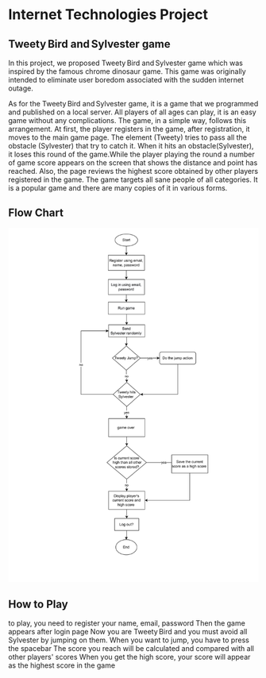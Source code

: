 # Internet Technologies Project 

 ## Tweety Bird and Sylvester game

In this project, we proposed Tweety Bird and Sylvester game which was inspired by the famous chrome dinosaur game. This game was originally intended to eliminate user boredom associated with the sudden internet outage. 

 As for the Tweety Bird and Sylvester game, it is a game that we programmed and published on a local server. All players of all ages can play, it is an easy game without any complications. The game, in a simple way, follows this arrangement. At first, the player registers in the game, after registration, it moves to the main game page. The element (Tweety) tries to pass all the obstacle (Sylvester) that try to catch it. When it hits an obstacle(Sylvester), it loses this round of the game.While the player playing the round a number of game score appears on the screen that shows the distance and point has reached. Also, the page reviews the highest score obtained by other players registered in the game. The game targets all sane people of all categories. It is a popular game and there are many copies of it in various forms. 


 ## Flow Chart
 
 ![This is an image](https://github.com/nmabinkanaan/web-tech-project/blob/main/ReadMeimage/Flowchart.jpg)
 
 
 
  ## How to Play
  
to play, you need to register your name, email, password Then the game appears after login page
Now you are Tweety Bird and you must avoid all Sylvester by jumping on them. When you want to jump, you have to press the spacebar
The score you reach will be calculated and compared with all other players' scores
When you get the high score, your score will appear as the highest score in the game


  
  

 

